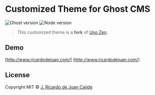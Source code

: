 # Customized Theme for Ghost CMS

![Ghost version](https://img.shields.io/badge/Ghost-0.7.x-brightgreen.svg?style=flat-square)
![Node version](https://img.shields.io/node/v/uno-zen.svg?style=flat-square)

> This customized theme is a **fork** of [Uno Zen](https://github.com/Kikobeats/uno-zen).

## Demo

[http://www.ricardodejuan.com/] (http://www.ricardodejuan.com/)

## License

Copyright MIT © [J. Ricardo de Juan Cajide](ricardodejuan.com)
